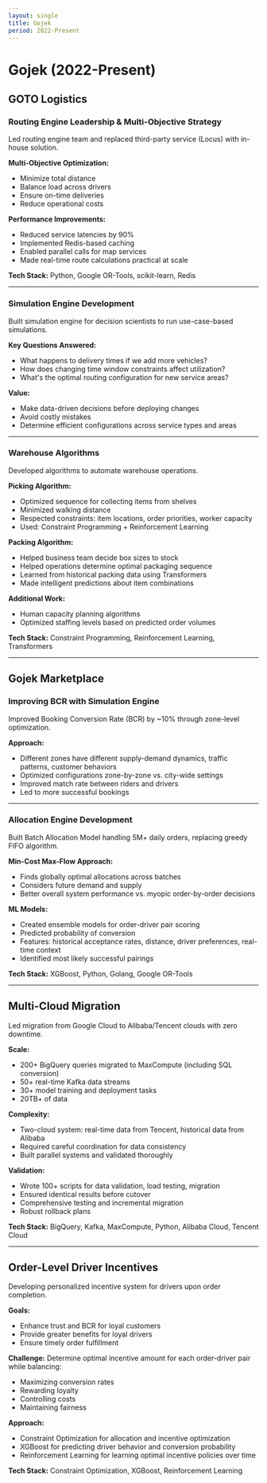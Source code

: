 ```yaml
---
layout: single
title: Gojek
period: 2022-Present
---
```


# Gojek (2022-Present)

## GOTO Logistics

### Routing Engine Leadership & Multi-Objective Strategy

Led routing engine team and replaced third-party service (Locus) with in-house solution.

**Multi-Objective Optimization:**
- Minimize total distance
- Balance load across drivers
- Ensure on-time deliveries
- Reduce operational costs

**Performance Improvements:**
- Reduced service latencies by 90%
- Implemented Redis-based caching
- Enabled parallel calls for map services
- Made real-time route calculations practical at scale

**Tech Stack:** Python, Google OR-Tools, scikit-learn, Redis

---

### Simulation Engine Development

Built simulation engine for decision scientists to run use-case-based simulations.

**Key Questions Answered:**
- What happens to delivery times if we add more vehicles?
- How does changing time window constraints affect utilization?
- What's the optimal routing configuration for new service areas?

**Value:**
- Make data-driven decisions before deploying changes
- Avoid costly mistakes
- Determine efficient configurations across service types and areas

---

### Warehouse Algorithms

Developed algorithms to automate warehouse operations.

**Picking Algorithm:**
- Optimized sequence for collecting items from shelves
- Minimized walking distance
- Respected constraints: item locations, order priorities, worker capacity
- Used: Constraint Programming + Reinforcement Learning

**Packing Algorithm:**
- Helped business team decide box sizes to stock
- Helped operations determine optimal packaging sequence
- Learned from historical packing data using Transformers
- Made intelligent predictions about item combinations

**Additional Work:**
- Human capacity planning algorithms
- Optimized staffing levels based on predicted order volumes

**Tech Stack:** Constraint Programming, Reinforcement Learning, Transformers

---

## Gojek Marketplace

### Improving BCR with Simulation Engine

Improved Booking Conversion Rate (BCR) by ~10% through zone-level optimization.

**Approach:**
- Different zones have different supply-demand dynamics, traffic patterns, customer behaviors
- Optimized configurations zone-by-zone vs. city-wide settings
- Improved match rate between riders and drivers
- Led to more successful bookings

---

### Allocation Engine Development

Built Batch Allocation Model handling 5M+ daily orders, replacing greedy FIFO algorithm.

**Min-Cost Max-Flow Approach:**
- Finds globally optimal allocations across batches
- Considers future demand and supply
- Better overall system performance vs. myopic order-by-order decisions

**ML Models:**
- Created ensemble models for order-driver pair scoring
- Predicted probability of conversion
- Features: historical acceptance rates, distance, driver preferences, real-time context
- Identified most likely successful pairings

**Tech Stack:** XGBoost, Python, Golang, Google OR-Tools

---

## Multi-Cloud Migration

Led migration from Google Cloud to Alibaba/Tencent clouds with zero downtime.

**Scale:**
- 200+ BigQuery queries migrated to MaxCompute (including SQL conversion)
- 50+ real-time Kafka data streams
- 30+ model training and deployment tasks
- 20TB+ of data

**Complexity:**
- Two-cloud system: real-time data from Tencent, historical data from Alibaba
- Required careful coordination for data consistency
- Built parallel systems and validated thoroughly

**Validation:**
- Wrote 100+ scripts for data validation, load testing, migration
- Ensured identical results before cutover
- Comprehensive testing and incremental migration
- Robust rollback plans

**Tech Stack:** BigQuery, Kafka, MaxCompute, Python, Alibaba Cloud, Tencent Cloud

---

## Order-Level Driver Incentives

Developing personalized incentive system for drivers upon order completion.

**Goals:**
- Enhance trust and BCR for loyal customers
- Provide greater benefits for loyal drivers
- Ensure timely order fulfillment

**Challenge:**
Determine optimal incentive amount for each order-driver pair while balancing:
- Maximizing conversion rates
- Rewarding loyalty
- Controlling costs
- Maintaining fairness

**Approach:**
- Constraint Optimization for allocation and incentive optimization
- XGBoost for predicting driver behavior and conversion probability
- Reinforcement Learning for learning optimal incentive policies over time

**Tech Stack:** Constraint Optimization, XGBoost, Reinforcement Learning
